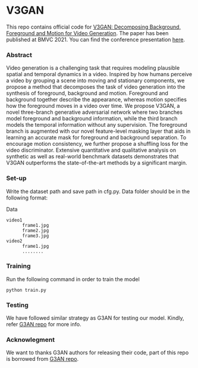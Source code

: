 # V3GAN
This repo contains official code for [V3GAN: Decomposing Background, Foreground and Motion for Video Generation](https://www.bmvc2021-virtualconference.com/assets/papers/1171.pdf). The paper has been published at BMVC 2021. You can find the conference presentation [here](https://papertalk.org/papertalks/34351).
### Abstract
Video generation is a challenging task that requires modeling plausible spatial and
temporal dynamics in a video. Inspired by how humans perceive a video by grouping a
scene into moving and stationary components, we propose a method that decomposes the
task of video generation into the synthesis of foreground, background and motion. Foreground
and background together describe the appearance, whereas motion specifies how
the foreground moves in a video over time. We propose V3GAN, a novel three-branch
generative adversarial network where two branches model foreground and background
information, while the third branch models the temporal information without any supervision.
The foreground branch is augmented with our novel feature-level masking layer
that aids in learning an accurate mask for foreground and background separation. To
encourage motion consistency, we further propose a shuffling loss for the video discriminator.
Extensive quantitative and qualitative analysis on synthetic as well as real-world
benchmark datasets demonstrates that V3GAN outperforms the state-of-the-art methods
by a significant margin.

### Set-up
Write the dataset path and save path in cfg.py. Data folder should be in the following format:

Data 

    video1
          frame1.jpg
          frame2.jpg
          frame3.jpg
    video2
          frame1.jpg
          ........
          
          
### Training
Run the following command in order to train the model

`python train.py`

### Testing
We have followed similar strategy as G3AN for testing our model. Kindly, refer [G3AN repo](https://github.com/wyhsirius/g3an-project) for more info.

### Acknowlegment
We want to thanks G3AN authors for releasing their code, part of this repo is borrowed from [G3AN repo](https://github.com/wyhsirius/g3an-project).
